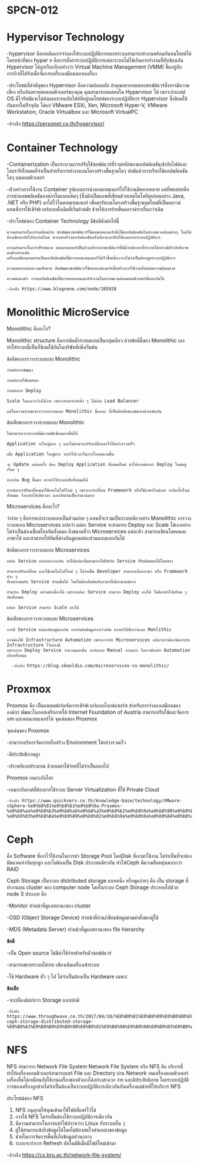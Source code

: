 # SPCN-012
# Hypervisor Technology
 
-hypervisor คือเทคนิคการจำลองให้ระบบปฏิบัติการหลายระบบสามารถทำงานพร้อมกันบนโฮสต์ได้ โดยหน้าที่ของ hyper v 
คือการตั้งค่าระบบปฏิบัติการแต่ละระบบไม่ให้เกิดการทำงานที่ทับซ้อนกัน Hypervisor ได้ถูกเรียกอีกอย่างว่า Virtual Machine Management (VMM) ขึ้นอยู่กับภารกิจที่ได้รับเพื่อจัดการเครื่องเสมือนหลายเครื่อง

-ประโยชน์ที่สำคัญของ Hypervisor คือความปลอดภัย ถ้าคุณอยากทดสอบซอฟต์แวร์ซึ่งอาจมีความเสี่ยง 
หรืออันตรายต่อคอมพิวเตอร์ของคุณ คุณสามารถทดสอบใน Hypervisor ได้ เพราะถ้าเกสต์ OS มีไวรัสมันจะไม่ส่งผลกระทบกับไฟล์ที่อยู่บนโฮสต์ของระบบปฏิบัติการ
Hypervisor ซึ่งนิยมใช้กันมากในปัจจุบัน ได้แก่ VMware ESXi, Xen, Microsoft Hyper-V, VMware Workstation, Oracle Virtualbox และ Microsoft VirtualPC

-อ้างอิง https://personet.co.th/hypervisor/

# Container Technology

-Containerization เป็นกระบวนการปรับใช้ซอฟต์แวร์ที่รวมรหัสของแอปพลิเคชันเข้ากับไฟล์และไลบรารีทั้งหมดที่จำเป็นสำหรับการทำงานบนโครงสร้างพื้นฐานใดๆ ปกติแล้วการเรียกใช้แอปพลิเคชันใดๆ บนคอมพิวเตอร์

-ตัวอย่างการใช้งาน Container 
รูปแบบการนำคอนเทนเนอร์ไปใช้งานมีหลากหลาย แต่ที่พบบ่อยคือการนำแอพพลิเคชันองค์กรในแบบเดิมๆ (ซึ่งมักเป็นแอพที่เขียนด้วยเทคโนโลยียุคก่อนอย่าง Java, .NET หรือ PHP) 
มาใส่ไว้ในคอนเทนเนอร์ เพื่อมารันบนโครงสร้างพื้นฐานยุคใหม่ที่เป็นคลาวด์ แทนที่การใช้เซิร์ฟเวอร์แบบดั้งเดิมที่เริ่มล้าสมัย ช่วยให้การย้ายขึ้นคลาวด์ราบรื่นกว่าเดิม

-ประโยชน์ของ Container Technology มีข้อดีดังต่อไปนี้ 

    ความสามารถในการเคลื่อนย้าย นักพัฒนาซอฟต์แวร์ใช้คอนเทนเนอร์เพื่อใช้แอปพลิเคชันในสภาพแวดล้อมต่างๆ โดยไม่ต้องเขียนรหัสโปรแกรมใหม่ พวกเขาสร้างแอปพลิเคชันครั้งเดียวและปรับใช้บนหลายระบบปฏิบัติการ
    
    ความสามารถในการปรับขนาด คอนเทนเนอร์เป็นส่วนประกอบซอฟต์แวร์ที่มีน้ำหนักเบาที่ทำงานได้อย่างมีประสิทธิภาพ ยกตัวอย่างเช่น 
    เครื่องเสมือนสามารถเปิดแอปพลิเคชันที่มีการคอนเทนเนอร์ได้เร็วขึ้นเนื่องจากไม่จำเป็นต้องบูตระบบปฏิบัติการ
     
    ความทนทานต่อความเสียหาย ทีมพัฒนาซอฟต์แวร์ใช้คอนเทนเนอร์เพื่อสร้างการใช้งานที่ทนต่อความผิดพลาด

    ความคล่องตัว การแอปพลิเคชันที่มีการคอนเทนเนอร์ทำงานในสภาพแวดล้อมคอมพิวเตอร์ที่แยกกันได้
    
    -อ้างอิง https://www.blognone.com/node/105928
    
# Monolithic MicroService 

Monolithic คืออะไร?

  Monolithic structure คือการติดตั้งระบบแบบเป็นกลุ่มเดียว ด้วยข้อดีนี้ของ Monolithic เอง ทำให้ระบบนี้เป็นที่นิยมใช้กันในบริษัทที่เพิ่งเริ่มต้น
  
  ข้อดีของการวางระบบแบบ Monolithic
  
    ง่ายต่อการพัฒนา

    ง่ายต่อการใช้ทดสอบ

    ง่ายต่อการ Deploy

    Scale ในแนวกว้างได้ง่าย เพราะสามารถทำซ้ำ ๆ ได้ผ่าน Load Balancer

    แต่ในความง่ายของการวางระบบแบบ Monolithic นี่แหละ ที่เป็นข้อเสียของมันเองด้วยเช่นกัน

ข้อเสียของการวางระบบแบบ Monolithic

    ไม่สามารถวางระบบที่มีความซับซ้อนมากขึ้นได้

    Application จะใหญ่มาก ๆ และไม่สามารถปรับเปลี่ยนอะไรได้อย่างรวดเร็ว

    เมื่อ Application ใหญ่มาก จะทำให้เวลาในการโหลดนานขึ้น

    จะ Update แต่ละครั้ง ต้อง Deploy Application ทั้งหมดใหม่ ทำให้ยากต่อการ Deploy ใหม่อยู่เรื่อย ๆ

    หากเกิด Bug ขึ้นมา อาจทำให้ระบบเสียทั้งหมดได้ 

    ยากต่อการปรับเปลี่ยนมาใช้เทคโนโลยีใหม่ ๆ เพราะการเปลี่ยน Framework หรือใช้ภาษาใหม่เลย จะต้องรื้อใหม่ทั้งหมด จึงจะทำให้เสียเวลา และเสียเงินเป็นจำนวนมาก

Microservices คืออะไร?

  ว่าง่าย ๆ คือการแบ่งระบบออกเป็นส่วนย่อย ๆ แทนที่จะรวมเป็นระบบเดียวอย่าง Monolithic 
  การวางระบบแบบ Microservices แปลว่า แต่ละ Service จะสามารถ Deploy และ Scale ได้เองอย่างไม่จำเป็นต้องเชื่อมโยงกันทั้งหมด
  ถึงขนาดที่ว่า Microservices แต่ละตัว สามารถเขียนโดยคนละภาษาได้ และสามารถให้ทีมที่ต่างกันดูแลแต่ละส่วนแบบแยกกันได้

ข้อดีของการวางระบบแบบ Microservices

    แต่ละ Service แยกออกจากกัน ทำให้แต่ละทีมสามารถโฟกัสกับ Service ที่รับผิดชอบได้โดยตรง

    สามารถปรับเปลี่ยน และใช้เทคโนโลยีใหม่ ๆ ได้ง่ายขึ้น Developer สามารถเลือกภาษา หรือ Framework ต่าง ๆ 
    ที่เหมาะสมกับ Service ส่วนนั้นได้ โดยไม่ต้องยึดติดกับภาษาที่เลือกมาแต่แรก

    สามารถ Deploy อย่างต่อเนื่องได้ เพราะแต่ละ Service สามารถ Deploy เองได้ ไม่ต้องทำไปพร้อม ๆ กันทั้งหมด

    แต่ละ Service สามารถ Scale เองได้

ข้อเสียของการวางระบบแบบ Microservices

    การที่ Service แต่ละอันอยู่แยกกัน การส่งต่อข้อมูลระหว่างกัน อาจทำได้ช้ากว่าแบบ Monlithic

    อาจต้องใช้ Infrastructure Automation เพราะการทำ Microservices แปลว่าเราต้องจัดการกับ Infrastructure ไว้อย่างดี 
    เพราะการ Deploy Service จำนวนมากนั้น จะทำแบบ Manual ยากมาก จึงอาจต้องทำ Automation เกือบทั้งหมด
    
      -อ้างอิง https://blog.skooldio.com/microservices-vs-monolithic/

# Proxmox
Proxmox คือ เป็นแพลตฟอร์มจัดการเซิร์ฟเวอร์แบบโอเพ่นซอร์ซ สำหรับการจำลองเสมือนขององค์กร พัฒนาในออสเตรียภายใต้ Internet Foundation of Austria สามารถปรับใช้และจัดการ vm และคอนเทนเนอร์ได้ จุดเด่นของ Proxmox

จุดเด่นของ Proxmox

  -สามารถบริหารจัดการหรือสร้าง Environment ได้อย่างรวดเร็ว

  -มีประสิทธิภาพสูง

  -ประหยัดงบประมาณ ช่วยลดค่าใช้จ่ายที่ไม่จำเป็นออกไป

 Proxmox เหมาะกับใคร

  -เหมาะกับองค์ที่ต้องการใช้ระบบ Server Virtualization ที่ใช้ Private Cloud
  
    -อ้างอิง https://www.quickserv.co.th/knowledge-base/technology/VMware-vSphere-%e0%b8%81%e0%b8%b1%e0%b8%9a-Proxmox-%e0%b8%aa%e0%b8%b3%e0%b8%ab%e0%b8%a3%e0%b8%b1%e0%b8%9a%e0%b8%98%e0%b8%b8%e0%b8%a3%e0%b8%81%e0%b8%b4%e0%b8%88-%e0%b9%83%e0%b8%8a%e0%b9%89%e0%b9%81%e0%b8%9a%e0%b8%9a%e0%b9%84%e0%b8%ab%e0%b8%99%e0%b8%94%e0%b8%b5%e0%b8%97%e0%b8%b5%e0%b9%88%e0%b8%aa%e0%b8%b8%e0%b8%94/
    
# Ceph

คือ Software ที่เอาไว้ใช้งานในการทำ Storage Pool โดยDisk ที่เอามาใช้งาน ไม่จำเป็นที่จะต้องมีขนาดเท่ากันทุกลูก และไม่ต้องเป็น Disk ประเภทเดียวกัน ทำให้Ceph มีความยืดหยุ่นมากกว่า RAID

Ceph Storage เป็นระบบ distributed storage แบบหนึ่ง หรือพูดง่ายๆ คือ เป็น storage ที่ทำงานบน cluster ของ computer node โดยในระบบ Ceph Storage ประกอบไปด้วย node 3 ประเภท คือ

  -Monitor ทำหน้าที่ดูแลสถานะของ cluster
  
  -OSD (Object Storage Device) ทำหน้าที่อ่าน/เขียนข้อมูลตามคำสั่งของผู้ใช้
  
  -MDS (Metadata Server) ทำหน้าที่ดูแลสถานะของ file hierarchy
  
**ข้อดี**

  -เป็น Open source ไม่มีค่าใช้จ่ายสำหรับตัวซอฟต์แวร์

  -สามารถขยายระบบได้ง่าย เพียงเติมเครื่องเข้าระบบ

  -ใช้ Hardware ทั่ว ๆ ไป ไม่จำเป็นต้องเป็น Hardware เฉพาะ

**ข้อเสีย**

  -จะเปลืองดิสก์กว่า Storage แบบปกติ
  
    -อ้างอิง https://www.throughwave.co.th/2017/04/10/%E0%B9%81%E0%B8%99%E0%B8%B0%E0%B8%99%E0%B8%B3-ceph-storage-distributed-storage-%E0%B8%A3%E0%B8%B9%E0%B8%9B%E0%B9%81%E0%B8%9A%E0%B8%9A%E0%B9%83%E0%B8%AB%E0%B8%A1%E0%B9%88%E0%B8%97%E0%B8%B5%E0%B9%88/
  
# NFS
NFS ย่อมาจาก Network File System
Network File System หรือ NFS คือ บริการที่ทำให้เครื่องคอมพิวเตอร์สามารถแชร์ File และ Directory ผ่าน Network 
บนเครื่องคอมพิวเตอร์เครื่องอื่นได้เหมือนกับใช้งานเครื่องของตัวเองได้อย่างสะดวก ง่าย และมีประสิทธิภาพ 
โดยระบบปฏิบัติการของเครื่องลูกข่ายไม่จำเป็นต้องเป็นระบบปฏิบัติการเดียวกันกับเครื่องแม่ข่ายที่ให้บริการ NFS

ประโยชน์ของ NFS
1. NFS อนุญาตให้คุณเข้ามาใช้ไฟล์ที่แชร์ไว้ได้
2. การใช้ NFS ไม่จำเป็นต้องใช้ระบบปฏิบัติการเดียวกัน
3. มีความสามารถในการแชร์ไฟล์ระหว่าง Linux กับระบบอื่น ๆ
4. ผู้ใช้สามารถเข้าถึงข้อมูลได้โดยไม่ต้องสนใจตำแหน่งของข้อมูล
5. ช่วยในการจัดการพื้นที่เก็บข้อมูลส่วนกลาง
6. ระบบจะทำการ Refresh อัตโนมัติเมื่อมีไฟล์ใหม่เข้ามา

  -อ้างอิง https://cs.bru.ac.th/network-file-system/
